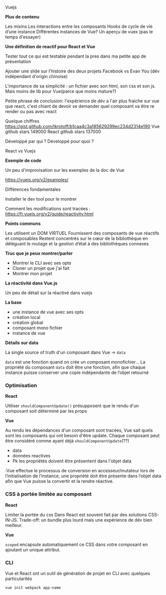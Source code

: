 Vuejs

__Plus de contenu__

Les mixins
Les interactions entre les composants
Hooks de cycle de vie d’une instance
Différentes instances de Vue?
Un aperçu de vuex (pas le temps d'essayer)

__Une définition de reactif pour React et Vue__

Tester tout ce qui est testable pendant la pres dans ma petite app de présentation

Ajouter une slide sur l'histoire des deux projets
Facebook vs Evan You (dév indépendant d'origin chinoise)

L'importance de sa simplicité : un fichier avec son html, son css et son js.
Mais moins de lib pour Vue(parce que moins mature?)

Petite phrase de conclusion:
l'expérience de dév a l'air plus fraiche sur vue que react, c'est chiant de devoir se demander quel composant va être re render ou pas avec react

Quelque chiffres
https://gist.github.com/tkrotoff/b1caa4c3a185629299ec234d2314e190
Vue github stars 149000
React github stars 137000

Développé par qui ?
Développé pour quoi ?

React vs Vuejs



__Exemple de code__

Un peu d'improvisation sur les exemples de la doc de Vue

https://vuejs.org/v2/examples/

Différences fondamentales

Installer le dev tool pour le montrer

Comment les modifications sont tracées :
https://fr.vuejs.org/v2/guide/reactivity.html


__Points communs__

Les utilisent un DOM VIRTUEL
Fournissent des composants de vue réactifs et composables
Restent concentrés sur le cœur de la bibliothèque en déléguant le routage et la gestion d’état à des bibliothèques connexes

__Truc que je peux montrer/parler__

* Montrer le CLI avec ses opts
* Cloner un projet que j'ai fait
* Montrer mon projet

__La réactivité dans Vue.js__

Un peu de détail sur la réactivé dans vuejs

__La base__ 
* une instance de vue avec ses opts
* création local
* création global
* composant mono fichier
* instance de vue


__Détails sur data__

La single source of truth d'un composant dans Vue -> `data`

`data` est une fonction quand on crée un composant monofichier...
La propriété du composant `data` doit être une fonction, afin que chaque instance puisse conserver une copie indépendante de l’objet retourné


### Optimisation

__React__

Utiliser `shouldComponentUpdate()` présupposent que le rendu d'un composant soit déterminé par les props


__Vue__

Au rendu les dépendances d'un composant sont tracées, Vue sait quels sont les composants qui ont besoin d'être update.
Chaque composant peut être considéré comme ayant déjà `shouldComponentUpdate`(??)
* data
* données reactives
* Pk les propriétés doivent être présentent dans l'objet data

:Vue effectue le processus de conversion en accesseur/mutateur lors de l’initialisation de l’instance, une propriété doit être présente dans l’objet data afin que Vue puisse la convertir et la rendre réactive.


### CSS à portée limitée au composant

__React__

Limiter la portée du css Dans React est souvent fait par des solutions
CSS-IN-JS.
Trade-off: un bundle plus lourd mais une expérience de dév bien meilleur.


__Vue__

`scoped` encapsule automatiquement ce CSS dans votre composant en ajoutant un unique attribut.


### CLI

Vue et React ont un outil de génération de projet en CLI avec quelques particularités

`vue init webpack app-name`
